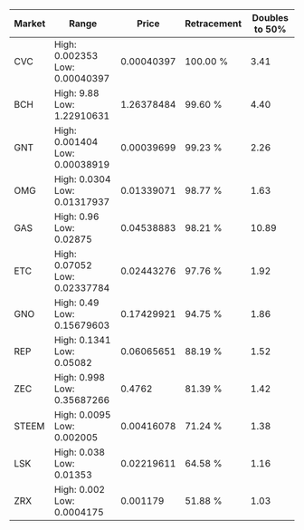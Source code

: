 | Market | Range | Price| Retracement | Doubles to 50% |
| --- | --- | --- | --- | --- |
| CVC | High: 0.002353<br />Low: 0.00040397 | 0.00040397 | 100.00 % | 3.41 |
| BCH | High: 9.88<br />Low: 1.22910631 | 1.26378484 | 99.60 % | 4.40 |
| GNT | High: 0.001404<br />Low: 0.00038919 | 0.00039699 | 99.23 % | 2.26 |
| OMG | High: 0.0304<br />Low: 0.01317937 | 0.01339071 | 98.77 % | 1.63 |
| GAS | High: 0.96<br />Low: 0.02875 | 0.04538883 | 98.21 % | 10.89 |
| ETC | High: 0.07052<br />Low: 0.02337784 | 0.02443276 | 97.76 % | 1.92 |
| GNO | High: 0.49<br />Low: 0.15679603 | 0.17429921 | 94.75 % | 1.86 |
| REP | High: 0.1341<br />Low: 0.05082 | 0.06065651 | 88.19 % | 1.52 |
| ZEC | High: 0.998<br />Low: 0.35687266 | 0.4762 | 81.39 % | 1.42 |
| STEEM | High: 0.0095<br />Low: 0.002005 | 0.00416078 | 71.24 % | 1.38 |
| LSK | High: 0.038<br />Low: 0.01353 | 0.02219611 | 64.58 % | 1.16 |
| ZRX | High: 0.002<br />Low: 0.0004175 | 0.001179 | 51.88 % | 1.03 |

